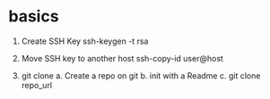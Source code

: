 # basics
1. Create SSH Key
ssh-keygen -t rsa

2. Move SSH key to another host
ssh-copy-id user@host

3. git clone
   a. Create a repo on git
   b. init with a Readme
   c. git clone repo_url


